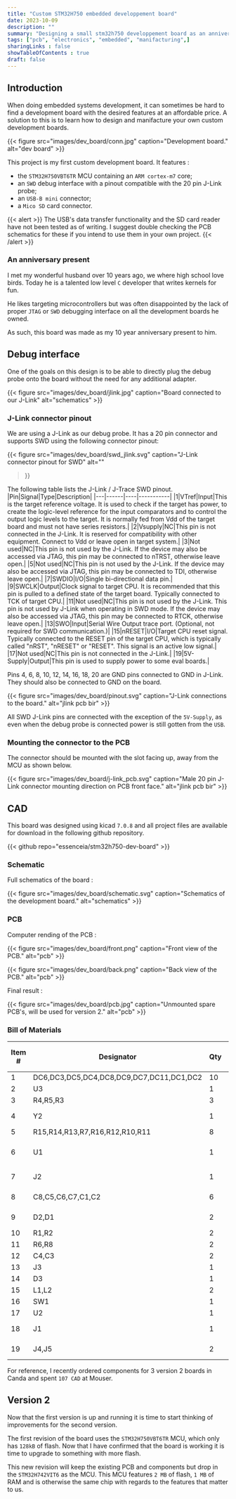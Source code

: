 ```yaml
---
title: "Custom STM32H750 embedded developpement board"
date: 2023-10-09
description: ""
summary: "Designing a small stm32h750 developpement board as an anniversary present"
tags: ["pcb", "electronics", "embedded", "manifacturing",]
sharingLinks : false
showTableOfContents : true
draft: false
---
```


## Introduction

When doing embedded systems development, it can sometimes be hard to find
a development board with the desired features at an affordable price. 
A solution to this is to learn how to design and manifacture your own custom
development boards. 

{{< figure
    src="images/dev_board/conn.jpg"
    caption="Development board."
    alt="dev board"
    >}}


This project is my first custom development board. It features :
- the `STM32H750VBT6TR` MCU containing an `ARM cortex-m7` core;
- an `SWD` debug interface with a pinout compatible with the 20 pin J-Link probe;
- an `USB-B mini` connector;
- a `Mico SD` card connector.

{{< alert >}}
The USB's data transfer functionality and the SD card reader have not been
tested as of writing. I suggest double checking the PCB schematics for these
if you intend to use them in your own project.
{{< /alert >}}

### An anniversary present
 
I met my wonderful husband over 10 years ago, we where high school love birds.
Today he is a talented low level `C` developer that writes kernels for fun.

He likes targeting microcontrollers but was often disappointed by the lack of proper `JTAG`
or `SWD` debugging interface on all the development boards he owned.

As such, this board was made as my 10 year anniversary present to him.
 
## Debug interface

One of the goals on this design is to be able
to directly plug the debug probe onto the 
board without the need for any additional adapter.

{{< figure
    src="images/dev_board/jlink.jpg"
    caption="Board connected to our J-Link"
    alt="schematics"
    >}}

### J-Link connector pinout

We are using a J-Link as our debug probe.
It has a 20 pin connector and supports SWD 
using the following connector pinout:

{{< figure
    src="images/dev_board/swd_jlink.svg"
    caption="J-Link connector pinout for SWD"
    alt=""
>}}

The following table lists the J-Link / J-Trace SWD pinout.
|Pin|Signal|Type|Description|
|---|------|----|-----------|
|1|VTref|Input|This is the target reference voltage. It is used to check if the target has power, to create the logic-level reference for the input comparators and to control the output logic levels to the target. It is normally fed from Vdd of the target board and must not have series resistors.|
|2|Vsupply|NC|This pin is not connected in the J-Link. It is reserved for compatibility with other equipment. Connect to Vdd or leave open in target system.|
|3|Not used|NC|This pin is not used by the J-Link. If the device may also be accessed via JTAG, this pin may be connected to nTRST, otherwise leave open.|
|5|Not used|NC|This pin is not used by the J-Link. If the device may also be accessed via JTAG, this pin may be connected to TDI, otherwise leave open.|
|7|SWDIO|I/O|Single bi-directional data pin.|
|9|SWCLK|Output|Clock signal to target CPU. It is recommended that this pin is pulled to a defined state of the target board. Typically connected to TCK of target CPU.|
|11|Not used|NC|This pin is not used by the J-Link. This pin is not used by J-Link when operating in SWD mode. If the device may also be accessed via JTAG, this pin may be connected to RTCK, otherwise leave open.|
|13|SWO|Input|Serial Wire Output trace port. (Optional, not required for SWD communication.)|
|15|nRESET|I/O|Target CPU reset signal. Typically connected to the RESET pin of the target CPU, which is typically called "nRST", "nRESET" or "RESET". This signal is an active low signal.|
|17|Not used|NC|This pin is not connected in the J-Link.|
|19|5V-Supply|Output|This pin is used to supply power to some eval boards.|

Pins 4, 6, 8, 10, 12, 14, 16, 18, 20 are GND pins connected to GND in J-Link. 
They should also be connected to GND on the board.

{{< figure
    src="images/dev_board/pinout.svg"
    caption="J-Link connections to the board."
    alt="jlink pcb bir"
    >}}

All SWD J-Link pins are connected with the exception of the `5V-Supply`,
as even when the debug probe is connected power is still gotten from the `USB`. 

### Mounting the connector to the PCB 

The connector should be mounted with the slot facing up, away from
the MCU as shown below.
 
{{< figure
    src="images/dev_board/j-link_pcb.svg"
    caption="Male 20 pin J-Link connector mounting direction on PCB front face."
    alt="jlink pcb bir"
    >}}

## CAD

This board was designed using kicad `7.0.8` and all project files are
available for download in the following github repository.

{{< github repo="essenceia/stm32h750-dev-board" >}}
 
### Schematic

Full schematics of the board : 

{{< figure
    src="images/dev_board/schematic.svg"
    caption="Schematics of the development board."
    alt="schematics"
    >}}

### PCB

Computer rending of the PCB :  

{{< figure
    src="images/dev_board/front.png"
    caption="Front view of the PCB."
    alt="pcb"
    >}}


{{< figure
    src="images/dev_board/back.png"
    caption="Back view of the PCB."
    alt="pcb"
    >}}

Final result : 

{{< figure
    src="images/dev_board/pcb.jpg"
    caption="Unmounted spare PCB's, will be used for version 2."
    alt="pcb"
    >}}


### Bill of Materials

| **Item #** | **Designator**                             | **Qty** | **Manufacturer**            | **Mfg Part #**                  | **Description / Value**     | **Package/Footprint** | **Type**     | **Your Instructions / Notes**       |
|----------|------------------------------------------|-------|---------------------------|-------------------------------|---------------------------|---------------------|------------|-----------------------------------|
| 1          | DC6,DC3,DC5,DC4,DC8,DC9,DC7,DC11,DC1,DC2 | 10      | KEMET                       | C0402C104K4RAC                  | 100nF                       | 0402                  | SMD          |                                     |
| 2          | U3                                         | 1       | Texas Instruments           | TLV1117-33CDCYRG3               | TLV1117-33                  | SOT-223               | SMD          |                                     |
| 3          | R4,R5,R3                                 | 3       | SEI Stackpole               | RMCF0603JJ1K00                  | 1k                          | 0603                  | SMD          |                                     |
| 4          | Y2                                         | 1       | ECS Inc.                    | ECS-250-9-37B2-CKM-TR           | 25MHz 9uF                   | 2.0x1.6mm             | SMD          |                                     |
| 5          | R15,R14,R13,R7,R16,R12,R10,R11           | 8       | YAGEO                       | RC0402FR-0710KL                 | 10k                         | 0402                  | SMD          |                                     |
| 6          | U1                                         | 1       | STMicroelectronics          | STM32H750VBT6TR / STM32H742VIT6 | STM32H750VBTx / STM32H742VI | LQFP-100              | QFP          | MCU for v1 and v2, pin compatible |
| 7          | J2                                         | 1       | On Shore Technology Inc.    | 302-S201                        | Conn_ARM_JTAG_SWD_20        | THD                   | Through Hole |                                     |
| 8          | C8,C5,C6,C7,C1,C2                        | 6       | Samsung Electro-Mechanics   | CL31A476MQHNNNE                 | 47uF/3528                   | 1206                  | SMD          |                                     |
| 9          | D2,D1                                    | 2       | EVERLIGHT                   | 19-213SYGC/S530-E2/5T           | LED                         | 0603                  | SMD          |                                     |
| 10         | R1,R2                                    | 2       | YAGEO                       | RC0402FR-0722RL                 | 22                          | 0402                  | SMD          |                                     |
| 11         | R6,R8                                    | 2       | SEI Stackpole               | RMCA0603JT510R                  | 510                         | 0603                  | SMD          |                                     |
| 12         | C4,C3                                    | 2       | Murata Electronics          | GJM1555C1H8R0DB01D              | 8pF                         | 0402                  | SMD          |                                     |
| 13         | J3                                         | 1       | Molex                       | 1040310811                      | Micro_SD_Card_Det1          |                       | SMD          |                                     |
| 14         | D3                                         | 1       | Toshiba                     | CRS30I40A(TE85L,QM            | SS34                        | SOD-123F              | SMD          |                                     |
| 15         | L1,L2                                    | 2       | TAI-TECH                    | FCM1608KF-102T02                | 1KB                         | 0603                  | SMD          |                                     |
| 16         | SW1                                        | 1       | C&K                         | PTS636 SM43 SMTR LFS            | SW_RESET                    | 6.0x3.5mm             | SMD          |                                     |
| 17         | U2                                         | 1       | STMicroelectronics          | USBLC6-2P6                      | USBLC6-2P6                  | SOT-666               | SMD          |                                     |
| 18         | J1                                         | 1       | Adam Tech                   | MUSB-B5-S-RA-SMT-PP-T/R         | USB_B_Mini                  |                       | SMD          |                                     |
| 19         | J4,J5                                    | 2       | Sullins Connector Solutions | PPTC252LFBN-RC                  | Conn_02x25_Odd_Even         |                       | Through Hole |                                     |

For reference, I recently ordered components for 3 version 2 boards in Canda and spent `107 CAD`
at Mouser. 
 
## Version 2

Now that the first version is up and running it is time to start
thinking of improvements for the second version.

The first revision of the board uses the `STM32H750VBT6TR` MCU, which only has `128kB` of flash. 
Now that I have confirmed that the board is working it is time to
upgrade to something with more flash.

This new revision will keep the existing PCB and components but
drop in the `STM32H742VIT6` as the MCU.
This MCU features `2 MB` of flash, `1 MB` of RAM and is otherwise the same chip with regards to the features that matter to us.



